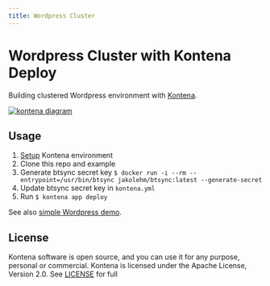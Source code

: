 ```yaml
---
title: Wordpress Cluster
---
```


# Wordpress Cluster with Kontena Deploy

Building clustered Wordpress environment with [Kontena](http://www.kontena.io).

[![kontena diagram](http://image.slidesharecdn.com/kontenadockermeetuppdf-150327023059-conversion-gate01/95/building-high-availability-application-with-docker-1-638.jpg?cb=1427426338)](http://www.slideshare.net/nevalla/building-high-availability-application-with-docker)

## Usage
1. [Setup](https://github.com/kontena/kontena/tree/master/docs) Kontena environment
2. Clone this repo and example
3. Generate btsync secret key `$ docker run -i --rm --entrypoint=/usr/bin/btsync jakolehm/btsync:latest --generate-secret`
4. Update btsync secret key in `kontena.yml`
5. Run `$ kontena app deploy`

See also [simple Wordpress demo](https://github.com/kontena/examples/wordpress).

## License
Kontena software is open source, and you can use it for any purpose, personal or commercial. Kontena is licensed under the Apache License, Version 2.0. See [LICENSE](LICENSE) for full
